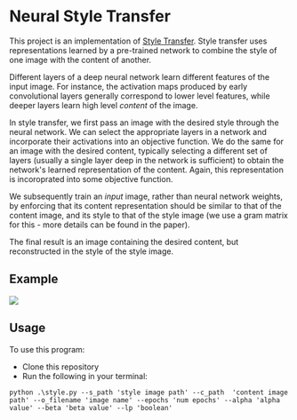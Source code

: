 # Neural Style Transfer 

This project is an implementation of [Style Transfer](https://arxiv.org/abs/1508.06576). Style transfer uses representations learned by a pre-trained network to combine the style of one image with the content of another. 

Different layers of a deep neural network learn different features of the input image. For instance, the activation maps produced by early convolutional layers generally correspond to lower level features, while deeper layers learn high level <i>content</i> of the image.

In style transfer, we first pass an image with the desired style through the neural network. We can select the appropriate layers in a network and incorporate their activations into an objective function. We do the same for an image with the desired content, typically selecting a different set of layers (usually a single layer deep in the network is sufficient) to obtain the network's learned representation of the content. Again, this representation is incoroprated into some objective function.

We subsequently train an <i>input</i> image, rather than neural network weights, by enforcing that its content representation should be similar to that of the content image, and its style to that of the style image (we use a gram matrix for this - more details can be found in the paper). 

The final result is an image containing the desired content, but reconstructed in the style of the style image.

## Example 
![](https://github.com/ZakariaPZ/Style-Transfer/blob/main/CN.gif)

## Usage
To use this program:
- Clone this repository 
- Run the following in your terminal:

```
python .\style.py --s_path 'style image path' --c_path  'content image path' --o_filename 'image name' --epochs 'num epochs' --alpha 'alpha value' --beta 'beta value' --lp 'boolean'
```

